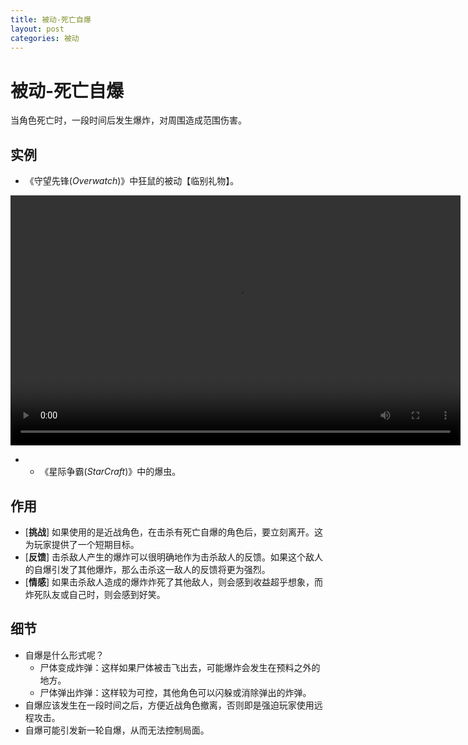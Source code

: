 ```yaml
---
title: 被动-死亡自爆
layout: post
categories: 被动
---
```


# 被动-死亡自爆
当角色死亡时，一段时间后发生爆炸，对周围造成范围伤害。

## 实例

- 《守望先锋(*Overwatch*)》中狂鼠的被动【临别礼物】。

<video width="720" height="400" controls>
    <source src="/videos/狂鼠-临别礼物.mp4" type="video/mp4">
</video>

- - 《星际争霸(*StarCraft*)》中的爆虫。

## 作用
- [**挑战**] 如果使用的是近战角色，在击杀有死亡自爆的角色后，要立刻离开。这为玩家提供了一个短期目标。
- [**反馈**] 击杀敌人产生的爆炸可以很明确地作为击杀敌人的反馈。如果这个敌人的自爆引发了其他爆炸，那么击杀这一敌人的反馈将更为强烈。
- [**情感**] 如果击杀敌人造成的爆炸炸死了其他敌人，则会感到收益超乎想象，而炸死队友或自己时，则会感到好笑。

## 细节
- 自爆是什么形式呢？
    - 尸体变成炸弹：这样如果尸体被击飞出去，可能爆炸会发生在预料之外的地方。
    - 尸体弹出炸弹：这样较为可控，其他角色可以闪躲或消除弹出的炸弹。
- 自爆应该发生在一段时间之后，方便近战角色撤离，否则即是强迫玩家使用远程攻击。
- 自爆可能引发新一轮自爆，从而无法控制局面。